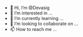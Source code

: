 - 👋 Hi, I’m @Devasig
- 👀 I’m interested in ...
- 🌱 I’m currently learning ...
- 💞️ I’m looking to collaborate on ...
- 📫 How to reach me ...

<!---
Devasig/Devasig is a ✨ special ✨ repository because its `README.md` (this file) appears on your GitHub profile.
You can click the Preview link to take a look at your changes.

in my profile ..
